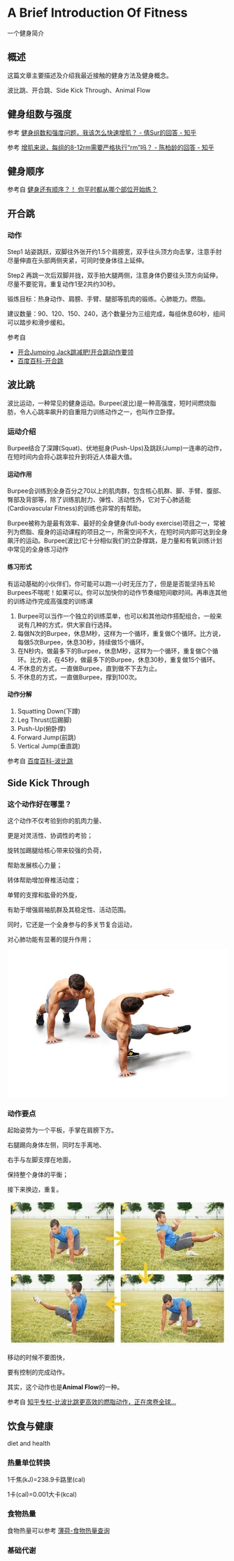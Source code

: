 # A Brief Introduction Of Fitness

一个健身简介

## 概述

这篇文章主要描述及介绍我最近接触的健身方法及健身概念。

波比跳、开合跳、Side Kick Through、Animal Flow

## 健身组数与强度

参考 [健身组数和强度问题，我该怎么快速增肌？ - 倩Sur的回答 - 知乎](https://www.zhihu.com/question/38091893/answer/534042475)

参考 [增肌来说，每组的8-12rm需要严格执行“rm”吗？ - 陈柏龄的回答 - 知乎](https://www.zhihu.com/question/302322732/answer/541624271)

## 健身顺序

参考自 [健身还有顺序？！ 你平时都从哪个部位开始练？](https://www.xiaohongshu.com/discovery/item/5a5d67c64b8845162cc9994b?secondshare=weixin&from=singlemessage&_at=262c39c54b1e6d33d5522743b2f6a1d8714a3)

## 开合跳

### 动作

Step1 站姿跳跃，双脚往外张开约1.5个肩膀宽，双手往头顶方向击掌，注意手肘尽量伸直在头部两侧夹紧，可同时使身体往上延伸。

Step2 再跳一次后双脚并拢，双手拍大腿两侧，注意身体仍要往头顶方向延伸，尽量不要驼背。重复动作1至2共约30秒。

锻炼目标：热身动作、肩膀、手臂、腿部等肌肉的锻练。心肺能力。燃脂。

建议数量：90、120、150、240，选个数量分为三组完成，每组休息60秒，组间可以踏步和滑步缓和。

参考自

- [开合Jumping Jack跳减肥!开合跳动作要领](https://www.jianshen8.com/jihua/jianshenfang/8491.html)
- [百度百科-开合跳](https://baike.baidu.com/item/%E5%BC%80%E5%90%88%E8%B7%B3/20220572?fr=aladdin)

## 波比跳

波比运动，一种常见的健身运动。Burpee(波比)是一种高强度，短时间燃烧脂肪，令人心跳率飙升的自重阻力训练动作之一，也叫作立卧撑。

### 运动介绍

Burpee结合了深蹲(Squat)、伏地挺身(Push-Ups)及跳跃(Jump)一连串的动作，在短时间内会将心跳率拉升到将近人体最大值。

#### 运动作用

Burpee会训练到全身百分之70以上的肌肉群，包含核心肌群、脚、手臂、腹部、臀部及背部等，除了训练肌耐力、弹性、活动性外，它对于心肺适能(Cardiovascular Fitness)的训练也非常的有帮助。

Burpee被称为是最有效率、最好的全身健身(full-body exercise)项目之一，常被列为燃脂、瘦身的运动课程的项目之一，所需空间不大，在短时间内即可达到全身飙汗的运动。Burpee(波比)它十分相似我们的立卧撑跳，是力量和有氧训练计划中常见的全身练习动作

#### 练习形式

有运动基础的小伙伴们，你可能可以跑一小时无压力了，但是是否能坚持五轮Burpees不喘呢！如果可以。你可以加快你的动作节奏缩短间歇时间。再串连其他的训练动作完成高强度的训练课

1. Burpee可以当作一个独立的训练菜单，也可以和其他动作搭配组合，一般来说有几种的方式，供大家自行选择。
2. 每做N次的Burpee，休息M秒，这样为一个循环，重复做C个循环。比方说，每做5次Burpee，休息30秒，持续做15个循环。
3. 在N秒内，做最多下的Burpee，休息M秒，这样为一个循环，重复做C个循环。比方说，在45秒，做最多下的Burpee，休息30秒，重复做15个循环。
4. 不休息的方式，一直做Burpee，直到做不下去为止。
5. 不休息的方式，一直做Burpee，撑到100次。

#### 动作分解

1. Squatting Down(下蹲)
2. Leg Thrust(后踢脚)
3. Push-Up(俯卧撑)
4. Forward Jump(前跳)
5. Vertical Jump(垂直跳)

参考自 [百度百科-波比跳](https://baike.baidu.com/item/%E6%B3%A2%E6%AF%94%E8%BF%90%E5%8A%A8/16379299?fromtitle=%E6%B3%A2%E6%AF%94%E8%B7%B3&fromid=22747520&fr=aladdin)

## Side Kick Through

### 这个动作好在哪里？

这个动作不仅考验到你的肌肉力量、

更是对灵活性、协调性的考验；

旋转加踢腿给核心带来较强的负荷，

帮助发展核心力量；

转体帮助增加脊椎活动度；

单臂的支撑和肱骨的外旋，

有助于增强肩袖肌群及其稳定性、活动范围。

同时，它还是一个全身参与的多关节复合运动，

对心肺功能有显著的提升作用；

![side-kick-through 图1](./a-brief-introduction-of-fitness_files/side-kick-through-01.jpg)

### 动作要点

起始姿势为一个平板，手掌在肩膀下方。

右腿踢向身体左侧，同时左手离地、

右手与左脚支撑在地面，

保持整个身体的平衡；

接下来换边，重复。

![side-kick-through 图2](./a-brief-introduction-of-fitness_files/side-kick-through-02.jpg)

移动的时候不要图快，

要有控制的完成动作。

其实，这个动作也是**Animal Flow**的一种。

参考自 [知乎专栏-比波比跳更高效的燃脂动作，正在席卷全球...](https://zhuanlan.zhihu.com/p/32588883)

## 饮食与健康

diet and health

### 热量单位转换

1千焦(kJ)=238.9卡路里(cal)

1卡(cal)=0.001大卡(kcal)

### 食物热量

食物热量可以参考 [薄荷-食物热量查询](http://www.boohee.com/food/)

### 基础代谢